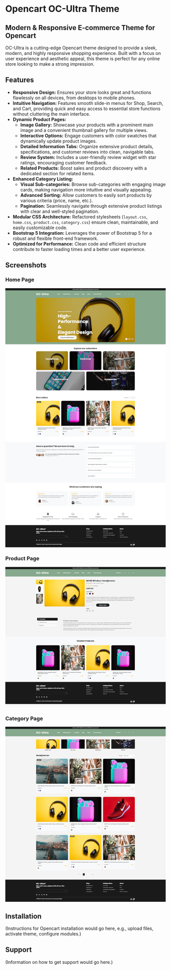 # Opencart OC-Ultra Theme

## Modern & Responsive E-commerce Theme for Opencart

OC-Ultra is a cutting-edge Opencart theme designed to provide a sleek, modern, and highly responsive shopping experience. Built with a focus on user experience and aesthetic appeal, this theme is perfect for any online store looking to make a strong impression.

## Features

*   **Responsive Design:** Ensures your store looks great and functions flawlessly on all devices, from desktops to mobile phones.
*   **Intuitive Navigation:** Features smooth slide-in menus for Shop, Search, and Cart, providing quick and easy access to essential store functions without cluttering the main interface.
*   **Dynamic Product Pages:**
    *   **Image Gallery:** Showcase your products with a prominent main image and a convenient thumbnail gallery for multiple views.
    *   **Interactive Options:** Engage customers with color swatches that dynamically update product images.
    *   **Detailed Information Tabs:** Organize extensive product details, specifications, and customer reviews into clean, navigable tabs.
    *   **Review System:** Includes a user-friendly review widget with star ratings, encouraging customer feedback.
    *   **Related Products:** Boost sales and product discovery with a dedicated section for related items.
*   **Enhanced Category Listing:**
    *   **Visual Sub-categories:** Browse sub-categories with engaging image cards, making navigation more intuitive and visually appealing.
    *   **Advanced Sorting:** Allow customers to easily sort products by various criteria (price, name, etc.).
    *   **Pagination:** Seamlessly navigate through extensive product listings with clear and well-styled pagination.
*   **Modular CSS Architecture:** Refactored stylesheets (`layout.css`, `home.css`, `product.css`, `category.css`) ensure clean, maintainable, and easily customizable code.
*   **Bootstrap 5 Integration:** Leverages the power of Bootstrap 5 for a robust and flexible front-end framework.
*   **Optimized for Performance:** Clean code and efficient structure contribute to faster loading times and a better user experience.

## Screenshots

### Home Page

![Home Page](screenshots/home.png)

### Product Page

![Product Page](screenshots/product-page.png)

### Category Page

![Category Page](screenshots/category-page.png)

## Installation

(Instructions for Opencart installation would go here, e.g., upload files, activate theme, configure modules.)

## Support

(Information on how to get support would go here.)
